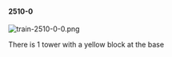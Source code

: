 #### 2510-0
![train-2510-0-0.png](https://github.com/lil-lab/nlvr/raw/master/nlvr/train/images/6/train-2510-0-0.png "train-2510-0-0.png")

There is 1 tower with a yellow block at the base